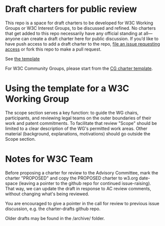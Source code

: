 # Draft charters for public review
This repo is a space for draft charters to be developed for W3C Working
Groups or W3C Interest Groups, to be discussed and refined. No charters that
get added to this repo necessarily have any official standing at all—anyone
can create a draft charter here for public discussion. If you’d like to have
push access to add a draft charter to the repo,
[file an issue requesting access](https://github.com/w3c/charter-drafts/issues) or fork this repo to make a pull request.


See [the template](https://w3c.github.io/charter-drafts/charter-template.html)

For W3C Community Groups, please start from the [CG charter template](https://github.com/w3c/cg-charter).


# Using the template for a W3C Working Group

The scope section serves a key function: to guide the WG chairs, participants, and reviewing legal teams on the outer boundaries of their work and patent commitments. To facilitate that review "Scope" should be limited to a clear description of the WG's permitted work areas. Other material (background, explanations, motivations) should go outside the Scope section.

# Notes for W3C Team

Before proposing a charter for review to the Advisory Committee, mark the charter "PROPOSED" and copy the PROPOSED charter to w3.org date-space (leaving a pointer to the github repo for continued issue-raising). That way, we can update the draft in response to AC review comments, without changing what's being reviewed.

You are encouraged to give a pointer in the call for review to previous issue discussion, e.g. the charter-drafts github repo.

Older drafts may be found in the /archive/ folder.
